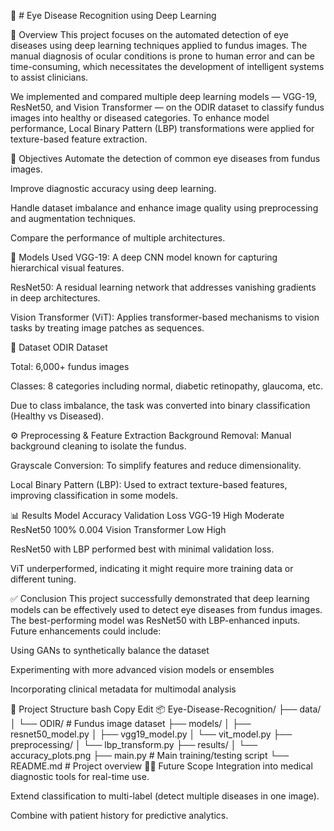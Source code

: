 🧿  # Eye Disease Recognition using Deep Learning

📌 Overview
This project focuses on the automated detection of eye diseases using deep learning techniques applied to fundus images. The manual diagnosis of ocular conditions is prone to human error and can be time-consuming, which necessitates the development of intelligent systems to assist clinicians.

We implemented and compared multiple deep learning models — VGG-19, ResNet50, and Vision Transformer — on the ODIR dataset to classify fundus images into healthy or diseased categories. To enhance model performance, Local Binary Pattern (LBP) transformations were applied for texture-based feature extraction.



🎯 Objectives
Automate the detection of common eye diseases from fundus images.

Improve diagnostic accuracy using deep learning.

Handle dataset imbalance and enhance image quality using preprocessing and augmentation techniques.

Compare the performance of multiple architectures.


🧠 Models Used
VGG-19: A deep CNN model known for capturing hierarchical visual features.

ResNet50: A residual learning network that addresses vanishing gradients in deep architectures.

Vision Transformer (ViT): Applies transformer-based mechanisms to vision tasks by treating image patches as sequences.


🧪 Dataset
ODIR Dataset

Total: 6,000+ fundus images

Classes: 8 categories including normal, diabetic retinopathy, glaucoma, etc.

Due to class imbalance, the task was converted into binary classification (Healthy vs Diseased).

⚙️ Preprocessing & Feature Extraction
Background Removal: Manual background cleaning to isolate the fundus.

Grayscale Conversion: To simplify features and reduce dimensionality.

Local Binary Pattern (LBP): Used to extract texture-based features, improving classification in some models.


📊 Results
Model	Accuracy	Validation Loss
VGG-19	High	Moderate
ResNet50	100%	0.004
Vision Transformer	Low	High

ResNet50 with LBP performed best with minimal validation loss.

ViT underperformed, indicating it might require more training data or different tuning.


✅ Conclusion
This project successfully demonstrated that deep learning models can be effectively used to detect eye diseases from fundus images. The best-performing model was ResNet50 with LBP-enhanced inputs. Future enhancements could include:

Using GANs to synthetically balance the dataset

Experimenting with more advanced vision models or ensembles

Incorporating clinical metadata for multimodal analysis

📁 Project Structure
bash
Copy
Edit
📦 Eye-Disease-Recognition/
├── data/
│   └── ODIR/                  # Fundus image dataset
├── models/
│   ├── resnet50_model.py
│   ├── vgg19_model.py
│   └── vit_model.py
├── preprocessing/
│   └── lbp_transform.py
├── results/
│   └── accuracy_plots.png
├── main.py                    # Main training/testing script
└── README.md                  # Project overview
👩‍⚕️ Future Scope
Integration into medical diagnostic tools for real-time use.

Extend classification to multi-label (detect multiple diseases in one image).

Combine with patient history for predictive analytics.
